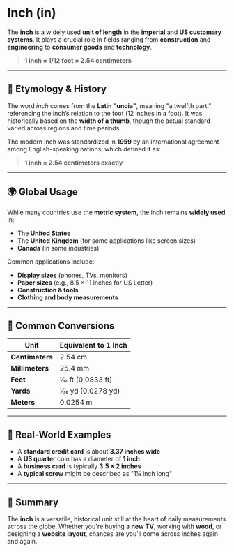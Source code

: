 # Inch (in)

The **inch** is a widely used **unit of length** in the **imperial** and **US customary systems**. It plays a crucial role in fields ranging from **construction** and **engineering** to **consumer goods** and **technology**.

> **1 inch = 1/12 foot = 2.54 centimeters**

---

## 📜 Etymology & History

The word *inch* comes from the **Latin "uncia"**, meaning "a twelfth part," referencing the inch’s relation to the foot (12 inches in a foot). It was historically based on the **width of a thumb**, though the actual standard varied across regions and time periods.

The modern inch was standardized in **1959** by an international agreement among English-speaking nations, which defined it as:

> **1 inch = 2.54 centimeters exactly**

---

## 🌍 Global Usage

While many countries use the **metric system**, the inch remains **widely used** in:

- The **United States**
- The **United Kingdom** (for some applications like screen sizes)
- **Canada** (in some industries)

Common applications include:

- **Display sizes** (phones, TVs, monitors)
- **Paper sizes** (e.g., 8.5 × 11 inches for US Letter)
- **Construction & tools**
- **Clothing and body measurements**

---

## 🔄 Common Conversions

| Unit             | Equivalent to 1 Inch        |
|------------------|-----------------------------|
| **Centimeters**   | 2.54 cm                     |
| **Millimeters**   | 25.4 mm                     |
| **Feet**          | 1⁄12 ft (0.0833 ft)         |
| **Yards**         | 1⁄36 yd (0.0278 yd)         |
| **Meters**        | 0.0254 m                    |

---

## 📏 Real-World Examples

- A **standard credit card** is about **3.37 inches wide**
- A **US quarter** coin has a diameter of **1 inch**
- A **business card** is typically **3.5 × 2 inches**
- A **typical screw** might be described as "1¼ inch long"

---

## 🎯 Summary

The **inch** is a versatile, historical unit still at the heart of daily measurements across the globe. Whether you're buying a **new TV**, working with **wood**, or designing a **website layout**, chances are you'll come across inches again and again.

